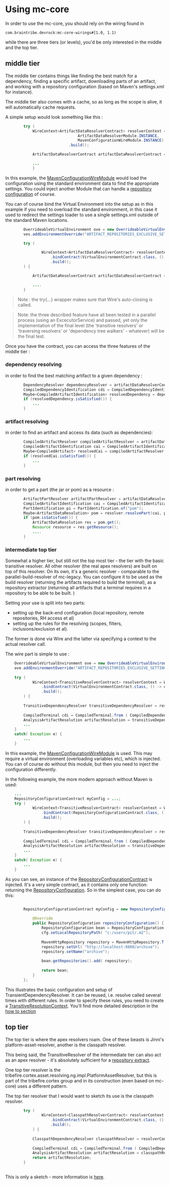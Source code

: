 # Using mc-core

In order to use the mc-core, you should rely on the wiring found in

```
com.braintribe.devrock:mc-core-wirings#[1.0, 1.1)
```

while there are three tiers (or levels), you'd be only interested in the middle and the top tier.

## middle tier
The middle tier contains things like finding the best match for a dependency, finding a specific artifact, downloading parts of an artifact, and working with a repository configuration (based on Maven's settings.xml for instance).

The middle tier also comes with a cache, so as long as the scope is alive, it will automatically cache requests.

A simple setup would look something like this :

``` java
		try (
			WireContext<ArtifactDataResolverContract> resolverContext = Wire.contextBuilder(
								ArtifactDataResolverModule.INSTANCE,
								MavenConfigurationWireModule.INSTANCE)
							.build();

			ArtifactDataResolverContract artifactDataResolverContract = resolverContext.contract();

			...
			}

```
In this example, the [MavenConfigurationWireModule](../configuration/mavenconfiguration.md) would load the configuration using the standard environment data to find the appropriate settings. You could inject another Module that can handle a [repository configuration](../configuration/configuration.md) of course.

You can of course bind the Virtual Environment into the setup as in this example if you need to overload the standard environment, in this case it used to redirect the settings loader to use a single settings.xml outside of the standard Maven locations.

``` java
		OverrideableVirtualEnvironment ove = new OverrideableVirtualEnvironment();
		ves.addEnvironmentOverride("ARTIFACT_REPOSITORIES_EXCLUSIVE_SETTINGS", mySettings.getAbsolutePath());

		try (

				WireContext<ArtifactDataResolverContract> resolverContext = Wire.contextBuilder( ArtifactDataResolverModule.INSTANCE, MavenConfigurationWireModule.INSTANCE)
					.bindContract(VirtualEnvironmentContract.class, () -> ove)				
					.build();
		) {

			ArtifactDataResolverContract artifactDataResolverContract = resolverContext.contract();

			....						
		}

```

>Note : the try{...}  wrapper makes sure that Wire's auto-closing is called.

>Note: the three described feature have all been tested in a parallel process (using an ExcecutorService) and passed, yet only the implementation of the final level (the 'transitive resolvers' or 'traversing resolvers' or 'dependency tree walkers' - whatever) will be the final test.

Once you have the contract, you can access the three features of the middle tier :

### dependency resolving
in order to find the best matching artifact to a given dependency :

``` java
		DependencyResolver dependencyResolver = artifactDataResolverContract.dependencyResolver();		
		CompiledDependencyIdentification cdi = CompiledDependencyIdentification.parse( "com.braintribe.devrock:mc-core#[1.0,1.1)");		
		Maybe<CompiledArtifactIdentification> resolvedDependency = dependencyResolver.resolveDependency( cdi);
		if (resolvedDependency.isSatisfied()) {
			...
		}
```

### artifact resolving
in order to find an artifact and access its data (such as dependencies):

``` java
		CompiledArtifactResolver compiledArtifactResolver = artifactDataResolverContract.compiledArtifactResolver();
		CompiledArtifactIdentification cai = CompiledArtifactIdentification.parse("com.braintribe.devrock:mc-core#1.0.5");
		Maybe<CompiledArtifact> resolvedCai = compiledArtifactResolver.resolve( cai);		
		if (resolvedCai.isSatisfied()) {
			...
		}
```


### part resolving
in order to get a part (the jar or pom) as a resource :

``` java
		ArtifactPartResolver artifactPartResolver = artifactDataResolverContract.artifactPartResolver();
		CompiledArtifactIdentification cai = CompiledArtifactIdentification.parse("com.braintribe.devrock:mc-core#1.0.5");
		PartIdentification pi = PartIdentification.of("pom");
		Maybe<ArtifactDataResolution> pom = resolver.resolvePart(cai, pi);
		if (pom.isSatisfied()) {
			ArtifactDataResolution res = pom.get();
			Resource resource = res.getResource();
			....
		}
```

### intermediate top tier 

Somewhat a higher tier, but still not the top most tier - the tier with the basic transitive resolver. All other resolver (the real apex resolvers) are built on top of this resolver. On its own, it's a generic resolver - comparable to the parallel-build-resolver of mc-legacy. You can configure it to be used as the build resolver (returning the artifacts required to build the terminal), as a repository extractor (returning all artifacts that a terminal requires in a repository to be able to be built. )


Setting your use is split into two parts:

- setting up the back-end configuration (local repository, remote repositories, RH access et al)
- setting up the rules for the resolving (scopes, filters, inclusions/exclusion et al).

The former is done via Wire and the latter via specifying a context to the actual resolver call. 


The wire part is simple to use : 

``` java
    OverrideableVirtualEnvironment ove = new OverrideableVirtualEnvironment();
    ove.addEnvironmentOverride("ARTIFACT_REPOSITORIES_EXCLUSIVE_SETTINGS", settings.getAbsolutePath());
    
    try (               
            WireContext<TransitiveResolverContract> resolverContext = Wire.contextBuilder( TransitiveResolverWireModule.INSTANCE, MavenConfigurationWireModule.INSTANCE)
                .bindContract(VirtualEnvironmentContract.class, () -> ove)               
                .build();
        ) {
        
        TransitiveDependencyResolver transitiveDependencyResolver = resolverContext.contract().transitiveDependencyResolver();
        
        CompiledTerminal cdi = CompiledTerminal.from ( CompiledDependencyIdentification.parse( terminal));
        AnalysisArtifactResolution artifactResolution = transitiveDependencyResolver.resolve( resolutionContext, cdi);
        ...
    }
    catch( Exception e) {
        ...
    }

```

In this example, the [MavenConfigurationWireModule](../configuration/mavenconfiguration.md) is used. This may require a virtual environment (overloading variables etc), which is injected. You can of course do without this module, but then you need to inject the configuration differently.

In the following example, the more modern approach without Maven is used:

``` java
    ... 
    RepositoryConfigurationContract myConfig = ...;
    try (               
            WireContext<TransitiveResolverContract> resolverContext = Wire.contextBuilder( TransitiveResolverWireModule.INSTANCE)
                .bindContract(RepositoryConfigurationContract.class, () -> myConfig);
                .build();
        ) {
        
        TransitiveDependencyResolver transitiveDependencyResolver = resolverContext.contract().transitiveDependencyResolver();
        
        CompiledTerminal cdi = CompiledTerminal.from ( CompiledDependencyIdentification.parse( terminal));
        AnalysisArtifactResolution artifactResolution = transitiveDependencyResolver.resolve( resolutionContext, cdi);
        ...
    }
    catch( Exception e) {
        ...
    }

```

As you can see, an instance of the [RepositoryConfigurationContract](javadoc:com.braintribe.devrock.mc.core.wirings.configuration.contract.RepositoryConfigurationContract) is injected. It's a very simple contract, as it contains only one function: returning the [RepositoryConfiguration](javadoc:com.braintribe.devrock.model.repository.RepositoryConfiguration). So in the simplest case, you can do this:

``` java

        RepositoryConfigurationContract myConfig = new RepositoryConfigurationContract() {
            
            @Override
            public RepositoryConfiguration repositoryConfiguration() {
                RepositoryConfiguration bean = RepositoryConfiguration.T.create();
                cfg.setLocalRepositoryPath( "c:/users/pit/.m2");
                
                MavenHttpRepository repository = MavenHttpRepository.T.create();
                repository.setUrl( "http://localhost:8080/archive");
                repository.setName("archive");
                
                bean.getRepositories().add( repository);
                
                return bean;                
            }
        };
```

This illustrates the basic configuration and setup of TransientDependencyResolver. It can be reused, i.e. resolve called several times with different rules. In order to specify these rules, you need to create a [TransitiveResolutionContext](javadoc:com.braintribe.devrock.mc.api.transitive.TransitiveResolutionContext). You'll find more detailed description in the [how to section](asset://com.braintribe.devrock:mc-ng-tutorials/howToRunRepositoryExtractions.md)



## top tier 
The top tier is where the apex resolvers roam. One of these beasts is Jinni's platform-asset-resolver, another is the classpath resolver.

This being said, the TransitiveResolver of the intermediate tier can also act as an apex resolver - it's absolutely sufficient for a [repository extract](asset://com.braintribe.devrock:mc-ng-tutorials/howToRunRepositoryExtractions.md). 


One top tier resolver is the tribefire.cortex.asset.resolving.ng.impl.PlatformAssetResolver, but this is part of the tribefire.cortex group and in its construction (even based on mc-core) uses a different pattern. 

The top tier resolver that I would want to sketch its use is the classpath resolver. 

``` java
        try (               
                WireContext<ClasspathResolverContract> resolverContext = Wire.contextBuilder( ClasspathResolverWireModule.INSTANCE, MavenConfigurationWireModule.INSTANCE)
                    .bindContract(VirtualEnvironmentContract.class, () -> buildVirtualEnvironement(null))               
                    .build();
            ) {
            
            ClasspathDependencyResolver classpathResolver = resolverContext.contract().classpathResolver();
            
            CompiledTerminal cdi = CompiledTerminal.from ( CompiledDependencyIdentification.parse( terminal));
            AnalysisArtifactResolution artifactResolution = classpathResolver.resolve( resolutionContext, cdi);
            return artifactResolution;                                                  
        }
        
```

This is only a sketch - more information is [here](asset://com.braintribe.devrock:mc-ng-tutorials/howToResolveClasspaths.md).
